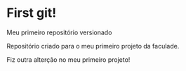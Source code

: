 # First git!
 Meu primeiro repositório versionado
 
Repositório criado para o meu primeiro projeto da faculade.

Fiz outra alterção no meu primeiro projeto!
